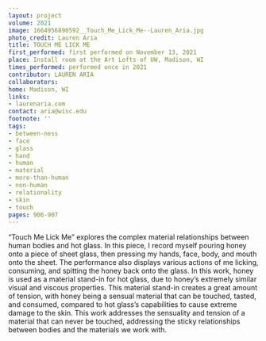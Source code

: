 ```yaml
---
layout: project
volume: 2021
image: 1664956890592__Touch_Me_Lick_Me--Lauren_Aria.jpg
photo_credit: Lauren Aria
title: TOUCH ME LICK ME
first_performed: first performed on November 13, 2021
place: Install room at the Art Lofts of UW, Madison, WI
times_performed: performed once in 2021
contributor: LAUREN ARIA
collaborators:
home: Madison, WI
links:
- laurenaria.com
contact: aria@wisc.edu
footnote: ''
tags:
- between-ness
- face
- glass
- hand
- human
- material
- more-than-human
- non-human
- relationality
- skin
- touch
pages: 906-907
---
```


“Touch Me Lick Me” explores the complex material relationships between human bodies and hot glass. In this piece, I record myself pouring honey onto a piece of sheet glass, then pressing my hands, face, body, and mouth onto the sheet. The performance also displays various actions of me licking, consuming, and spitting the honey back onto the glass. In this work, honey is used as a material stand-in for hot glass, due to honey’s extremely similar visual and viscous properties. This material stand-in creates a great amount of tension, with honey being a sensual material that can be touched, tasted, and consumed, compared to hot glass’s capabilities to cause extreme damage to the skin. This work addresses the sensuality and tension of a material that can never be touched, addressing the sticky relationships between bodies and the materials we work with.